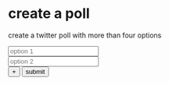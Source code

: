 # create a poll

create a twitter poll with more than four options

<p id="poll-error" style="color: #c00;"></p>

<div id="poll-options">
  <div class="poll-row"><input id="option-1" placeholder="option 1"></input></div>
  <div class="poll-row"><input id="option-2" placeholder="option 2"></input></div>
</div>
<div class="poll-row"><button id="add-option">+</button>&nbsp;<button id="create-poll">submit</button></div>

<p id="poll-success"></p>

<script>
let numOptions = 2;

function addOption() {
  numOptions++;
  const element = document.createElement("div");
  element.classList.add("poll-row");
  element.innerHTML = `<input id="option-${numOptions}" placeholder="option ${numOptions}"/>`;
  document.getElementById("poll-options").appendChild(element);
}

function createPoll() {
  const options = new Array(numOptions).fiill().map(
    (_, i) => document.getElementById(`option-${i + 1}`).value
  );

  for (const option of options) {
    if (option === "") {
       document.getElementById("poll-error").innerHTML = "option can't be empty";
       return;
     }
  }

  fetch("/api/poll/create", {
    method: "POST",
    credentials: "omit",
    headers: {
      "Content-Type": "application/json"
    },
    body: JSON.stringify(options)
  }).then(
    async response => {
      const { url } = await response.json();
      document.getElementById("poll-success").innerHTML = `paste the following link into your tweet: <a href="${url}">${url}</a>`;
    }
  );
}

document.getElementById("add-option").onclick = addOption;
document.getElementById("create-poll").onclick = createPoll;
</script>
